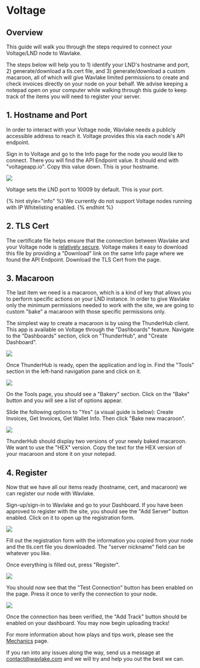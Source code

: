 # Voltage

## Overview

This guide will walk you through the steps required to connect your Voltage/LND node to Wavlake.

The steps below will help you to 1) identify your LND's hostname and port, 2) generate/download a tls.cert file, and 3) generate/download a custom macaroon, all of which will give Wavlake limited permissions to create and check invoices directly on your node on your behalf. We advise keeping a notepad open on your computer while walking through this guide to keep track of the items you will need to register your server.

## 1. Hostname and Port

In order to interact with your Voltage node, Wavlake needs a publicly accessible address to reach it. Voltage provides this via each node's API endpoint.

Sign in to Voltage and go to the Info page for the node you would like to connect. There you will find the API Endpoint value. It should end with "voltageapp.io". Copy this value down. This is your hostname.

![](../.gitbook/assets/voltage.png)

Voltage sets the LND port to 10009 by default. This is your port.

{% hint style="info" %}
We currently do not support Voltage nodes running with IP Whitelisting enabled.
{% endhint %}

## 2. TLS Cert

The certificate file helps ensure that the connection between Wavlake and your Voltage node is [relatively secure](https://docs.lightning.engineering/lightning-network-tools/lnd/safety#tls). Voltage makes it easy to download this file by providing a "Download" link on the same Info page where we found the API Endpoint. Download the TLS Cert from the page.

## 3. Macaroon

The last item we need is a macaroon, which is a kind of key that allows you to perform specific actions on your LND instance. In order to give Wavlake only the minimum permissions needed to work with the site, we are going to custom "bake" a macaroon with those specific permissions only.

The simplest way to create a macaroon is by using the ThunderHub client. This app is available on Voltage through the "Dashboards" feature. Navigate to the "Dashboards" section, click on "ThunderHub", and "Create Dashboard".

![](../.gitbook/assets/voltage2.png)

Once ThunderHub is ready, open the application and log in. Find the "Tools" section in the left-hand navigation pane and click on it.

![](../.gitbook/assets/thub.png)

On the Tools page, you should see a "Bakery" section. Click on the "Bake" button and you will see a list of options appear.

Slide the following options to "Yes" (a visual guide is below): Create Invoices, Get Invoices, Get Wallet Info. Then click "Bake new macaroon".

![](<../.gitbook/assets/Screen Shot 2022-04-01 at 11.12.46 PM.png>)

ThunderHub should display two versions of your newly baked macaroon. We want to use the "HEX" version. Copy the text for the HEX version of your macaroon and store it on your notepad.

## 4. Register

Now that we have all our items ready (hostname, cert, and macaroon) we can register our node with Wavlake.

Sign-up/sign-in to Wavlake and go to your Dashboard. If you have been approved to register with the site, you should see the "Add Server" button enabled. Click on it to open up the registration form.

![](../.gitbook/assets/dashboard01.png)

Fill out the registration form with the information you copied from your node and the tls.cert file you downloaded. The "server nickname" field can be whatever you like.

Once everything is filled out, press "Register".

![](../.gitbook/assets/dashboard02.png)

You should now see that the "Test Connection" button has been enabled on the page. Press it once to verify the connection to your node.

![](../.gitbook/assets/dashboard03.png)

Once the connection has been verified, the "Add Track" button should be enabled on your dashboard. You may now begin uploading tracks!

For more information about how plays and tips work, please see the [Mechanics](../mechanics.md) page.

If you ran into any issues along the way, send us a message at contact@wavlake.com and we will try and help you out the best we can.
